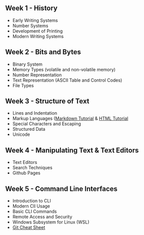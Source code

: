 ## Week 1 - History
- Early Writing Systems
- Number Systems
- Development of Printing
- Modern Writing Systems
## Week 2 - Bits and Bytes
- Binary System 
- Memory Types (volatile and non-volatile memory)
- Number Representation
- Text Representation (ASCII Table and Control Codes)
- File Types
## Week 3 - Structure of Text
- Lines and Indentation
- Markup Languages ([Markdown Tutorial](https://docs.github.com/en/get-started/writing-on-github/getting-started-with-writing-and-formatting-on-github/basic-writing-and-formatting-syntax) & [HTML Tutorial](https://www.geeksforgeeks.org/html-tutorial/ )
- Special Characters and Escaping
- Structured Data
- Unicode
## Week 4 - Manipulating Text & Text Editors
- Text Editors
- Search Techniques
- Github Pages
## Week 5 - Command Line Interfaces
- Introduction to CLI
- Modern ClI Usage
- Basic CLI Commands
- Remote Access and Security
- Windows Subsystem for Linux (WSL)
- [Git Cheat Sheet](https://education.github.com/git-cheat-sheet-education.pdf)

